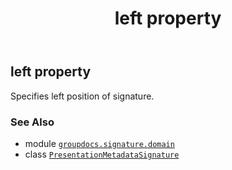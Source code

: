 ﻿---
title: left property
second_title: GroupDocs.Signature for Python via .NET API References
description: 
type: docs
url: /python-net/groupdocs.signature.domain/presentationmetadatasignature/left/
is_root: false
weight: 160
---

## left property


Specifies left position of signature.

### See Also
* module [`groupdocs.signature.domain`](../../)
* class [`PresentationMetadataSignature`](/signature/python-net/groupdocs.signature.domain/presentationmetadatasignature)
